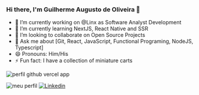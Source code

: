 ### Hi there, I'm Guilherme Augusto de Oliveira 👋

- 🔭 I’m currently working on @Linx as Software Analyst Development
- 🌱 I’m currently learning NextJS, React Native and SSR
- 👯 I’m looking to collaborate on Open Source Projects 
- 💬 Ask me about [Git, React, JavaScript, Functional Programing, NodeJS, Typescript]
- 😄 Pronouns: Him/His
- ⚡ Fun fact: I have a collection of miniature carts

![perfil github vercel app](https://github-readme-stats.vercel.app/api?username=GuiLaTT&show_icons=true&theme=github_dark)

![meu perfil](https://img.shields.io/badge/-Meu%20Perfil-blue)
[![Linkedin](https://img.shields.io/badge/-Linkedin-060606?style=flat&labelColor=0D0D0D&logo=Linkedin&Color=white)](https://www.linkedin.com/in/guilherme-oliveira-5131a213b/)



